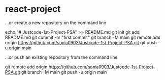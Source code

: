# react-project

…or create a new repository on the command line

echo "# Justcode-1st-Project-PSA" >> README.md
git init
git add README.md
git commit -m "first commit"
git branch -M main
git remote add origin https://github.com/sonia0903/Justcode-1st-Project-PSA.git
git push -u origin main

…or push an existing repository from the command line

git remote add origin https://github.com/sonia0903/Justcode-1st-Project-PSA.git
git branch -M main
git push -u origin main
